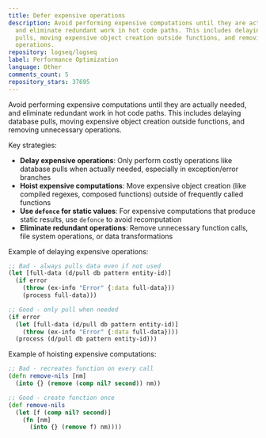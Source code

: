 ```yaml
---
title: Defer expensive operations
description: Avoid performing expensive computations until they are actually needed,
  and eliminate redundant work in hot code paths. This includes delaying database
  pulls, moving expensive object creation outside functions, and removing unnecessary
  operations.
repository: logseq/logseq
label: Performance Optimization
language: Other
comments_count: 5
repository_stars: 37695
---
```


Avoid performing expensive computations until they are actually needed, and eliminate redundant work in hot code paths. This includes delaying database pulls, moving expensive object creation outside functions, and removing unnecessary operations.

Key strategies:
- **Delay expensive operations**: Only perform costly operations like database pulls when actually needed, especially in exception/error branches
- **Hoist expensive computations**: Move expensive object creation (like compiled regexes, composed functions) outside of frequently called functions
- **Use `defonce` for static values**: For expensive computations that produce static results, use `defonce` to avoid recomputation
- **Eliminate redundant operations**: Remove unnecessary function calls, file system operations, or data transformations

Example of delaying expensive operations:
```clojure
;; Bad - always pulls data even if not used
(let [full-data (d/pull db pattern entity-id)]
  (if error
    (throw (ex-info "Error" {:data full-data}))
    (process full-data)))

;; Good - only pull when needed
(if error
  (let [full-data (d/pull db pattern entity-id)]
    (throw (ex-info "Error" {:data full-data})))
  (process (d/pull db pattern entity-id)))
```

Example of hoisting expensive computations:
```clojure
;; Bad - recreates function on every call
(defn remove-nils [nm]
  (into {} (remove (comp nil? second)) nm))

;; Good - create function once
(def remove-nils
  (let [f (comp nil? second)]
    (fn [nm]
      (into {} (remove f) nm))))
```